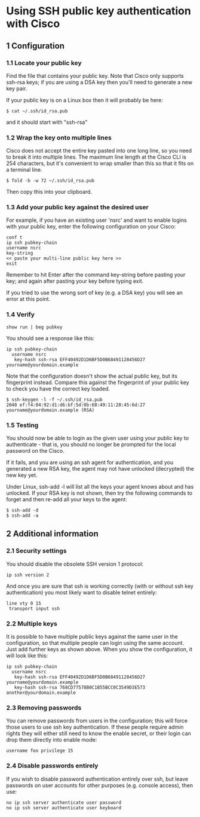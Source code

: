 # Using SSH public key authentication with Cisco

## 1 Configuration

### 1.1 Locate your public key

Find the file that contains your public key. Note that Cisco only supports ssh-rsa keys; if you are using a DSA key then you'll need to generate a new key pair.

If your public key is on a Linux box then it will probably be here:

```
$ cat ~/.ssh/id_rsa.pub
```
and it should start with "ssh-rsa"

### 1.2 Wrap the key onto multiple lines

Cisco does not accept the entire key pasted into one long line, so you need to break it into multiple lines. The maximum line length at the Cisco CLI is 254 characters, but it's convenient to wrap smaller than this so that it fits on a terminal line.
```
$ fold -b -w 72 ~/.ssh/id_rsa.pub
```
Then copy this into your clipboard.

### 1.3 Add your public key against the desired user

For example, if you have an existing user 'nsrc' and want to enable logins with your public key, enter the following configuration on your Cisco:
```
conf t
ip ssh pubkey-chain
username nsrc
key-string
<< paste your multi-line public key here >>
exit
```
Remember to hit Enter after the command key-string before pasting your key; and again after pasting your key before typing exit.

If you tried to use the wrong sort of key (e.g. a DSA key) you will see an error at this point.

### 1.4 Verify

`show run | beg pubkey`

You should see a response like this:

```
ip ssh pubkey-chain
  username nsrc
   key-hash ssh-rsa EFF40492D1D6BF5D0B68491128456D27 yourname@yourdomain.example 
```
Note that the configuration doesn't show the actual public key, but its fingerprint instead. Compare this against the fingerprint of your public key to check you have the correct key loaded.
```
$ ssh-keygen -l -f ~/.ssh/id_rsa.pub
2048 ef:f4:04:92:d1:d6:bf:5d:0b:68:49:11:28:45:6d:27  yourname@yourdomain.example (RSA)
```
### 1.5 Testing

You should now be able to login as the given user using your public key to authenticate - that is, you should no longer be prompted for the local password on the Cisco.

If it fails, and you are using an ssh agent for authentication, and you generated a new RSA key, the agent may not have unlocked (decrypted) the new key yet.

Under Linux, ssh-add -l will list all the keys your agent knows about and has unlocked. If your RSA key is not shown, then try the following commands to forget and then re-add all your keys to the agent:
```
$ ssh-add -d
$ ssh-add -a
```
## 2 Additional information

### 2.1 Security settings

You should disable the obsolete SSH version 1 protocol:

`ip ssh version 2`

And once you are sure that ssh is working correctly (with or without ssh key authentication) you most likely want to disable telnet entirely:
```
line vty 0 15
 transport input ssh
```
### 2.2 Multiple keys

It is possible to have multiple public keys against the same user in the configuration, so that multiple people can login using the same account. Just add further keys as shown above. When you show the configuration, it will look like this:
```
ip ssh pubkey-chain
  username nsrc
   key-hash ssh-rsa EFF40492D1D6BF5D0B68491128456D27 yourname@yourdomain.example
   key-hash ssh-rsa 768CD77578B0C1B55BCC0C3549D3E573 another@yourdomain.example
```
### 2.3 Removing passwords

You can remove passwords from users in the configuration; this will force those users to use ssh key authentication. If these people require admin rights they will either still need to know the enable secret, or their login can drop them directly into enable mode:

`username foo privilege 15`

### 2.4 Disable passwords entirely

If you wish to disable password authentication entirely over ssh, but leave passwords on user accounts for other purposes (e.g. console access), then use:
```
no ip ssh server authenticate user password
no ip ssh server authenticate user keyboard
```
